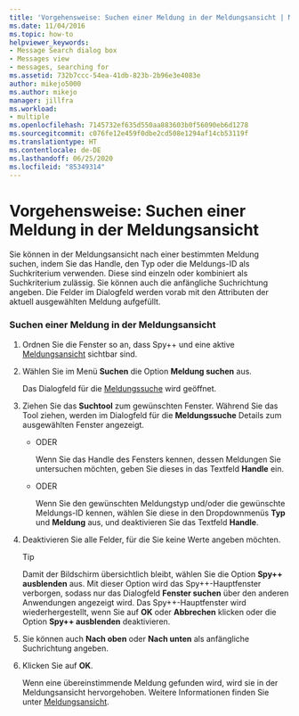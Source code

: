 ```yaml
---
title: 'Vorgehensweise: Suchen einer Meldung in der Meldungsansicht | Microsoft-Dokumentation'
ms.date: 11/04/2016
ms.topic: how-to
helpviewer_keywords:
- Message Search dialog box
- Messages view
- messages, searching for
ms.assetid: 732b7ccc-54ea-41db-823b-2b96e3e4083e
author: mikejo5000
ms.author: mikejo
manager: jillfra
ms.workload:
- multiple
ms.openlocfilehash: 7145732ef635d550aa883603b0f56090eb6d1278
ms.sourcegitcommit: c076fe12e459f0dbe2cd508e1294af14cb53119f
ms.translationtype: HT
ms.contentlocale: de-DE
ms.lasthandoff: 06/25/2020
ms.locfileid: "85349314"
---
```

# <a name="how-to-search-for-a-message-in-messages-view"></a>Vorgehensweise: Suchen einer Meldung in der Meldungsansicht
Sie können in der Meldungsansicht nach einer bestimmten Meldung suchen, indem Sie das Handle, den Typ oder die Meldungs-ID als Suchkriterium verwenden. Diese sind einzeln oder kombiniert als Suchkriterium zulässig. Sie können auch die anfängliche Suchrichtung angeben. Die Felder im Dialogfeld werden vorab mit den Attributen der aktuell ausgewählten Meldung aufgefüllt.

### <a name="to-search-for-a-message-in-messages-view"></a>Suchen einer Meldung in der Meldungsansicht

1. Ordnen Sie die Fenster so an, dass Spy++ und eine aktive [Meldungsansicht](../debugger/messages-view.md) sichtbar sind.

2. Wählen Sie im Menü **Suchen** die Option **Meldung suchen** aus.

    Das Dialogfeld für die [Meldungssuche](../debugger/message-search-dialog-box.md) wird geöffnet.

3. Ziehen Sie das **Suchtool** zum gewünschten Fenster. Während Sie das Tool ziehen, werden im Dialogfeld für die **Meldungssuche** Details zum ausgewählten Fenster angezeigt.

   - ODER

     Wenn Sie das Handle des Fensters kennen, dessen Meldungen Sie untersuchen möchten, geben Sie dieses in das Textfeld **Handle** ein.

   - ODER

     Wenn Sie den gewünschten Meldungstyp und/oder die gewünschte Meldungs-ID kennen, wählen Sie diese in den Dropdownmenüs **Typ** und **Meldung** aus, und deaktivieren Sie das Textfeld **Handle**.

4. Deaktivieren Sie alle Felder, für die Sie keine Werte angeben möchten.

   > [!TIP]
   > Damit der Bildschirm übersichtlich bleibt, wählen Sie die Option **Spy++ ausblenden** aus. Mit dieser Option wird das Spy++-Hauptfenster verborgen, sodass nur das Dialogfeld **Fenster suchen** über den anderen Anwendungen angezeigt wird. Das Spy++-Hauptfenster wird wiederhergestellt, wenn Sie auf **OK** oder **Abbrechen** klicken oder die Option **Spy++ ausblenden** deaktivieren.

5. Sie können auch **Nach oben** oder **Nach unten** als anfängliche Suchrichtung angeben.

6. Klicken Sie auf **OK**.

   Wenn eine übereinstimmende Meldung gefunden wird, wird sie in der Meldungsansicht hervorgehoben. Weitere Informationen finden Sie unter [Meldungsansicht](../debugger/messages-view.md).